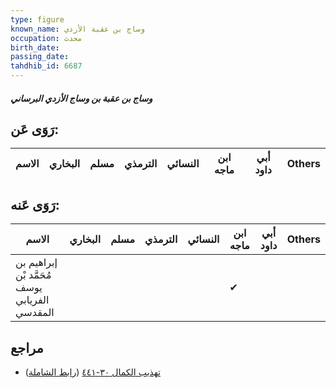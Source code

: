 ```yaml
---
type: figure
known_name: وساج بن عقبة الأزدي
occupation: محدث
birth_date:
passing_date:
tahdhib_id: 6687
---
```

##### وساج بن عقبة بن وساج الأزدي البرساني

## رَوَى عَن:
| الاسم | البخاري | مسلم | الترمذي | النسائي | ابن ماجه | أبي داود | Others |
| ----- | ------- | ---- | ------- | ------- | -------- | -------- | ------ |
## رَوَى عَنه:
| الاسم                                         | البخاري | مسلم | الترمذي | النسائي | ابن ماجه | أبي داود | Others |
| --------------------------------------------- | ------- | ---- | ------- | ------- | -------- | -------- | ------ |
| إبراهيم بن مُحَمَّد بْن يوسف الفريابي المقدسي |         |      |         |         | ✔        |          |        |
## مراجع
- [تهذيب الكمال ٣٠-٤٤١](obsidian://open?vault=Tahdhib-al-Kamal&file=Figures/٦٦٨٧-وساج%20بن%20عقبة%20بن%20وساج%20الأزدي%20البرساني) ([رابط الشاملة](https://shamela.ws/book/3722/16507))